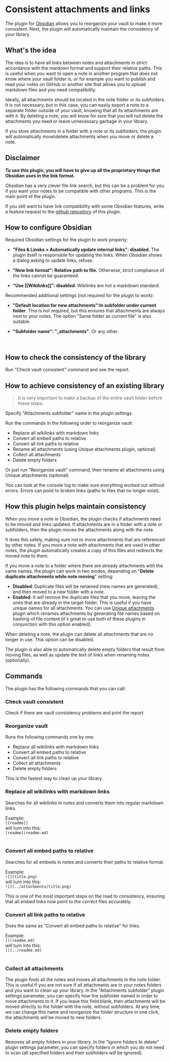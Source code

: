 # Consistent attachments and links

The plugin for [Obsidian](https://obsidian.md/) allows you to reorganize your vault to make it more consistent. Next, the plugin will automatically maintain the consistency of your library.
<br>

## What's the idea

The idea is to have all links between notes and attachments in strict accordance with the mardown format and support their relative paths. This is useful when you want to open a note in another program that does not know where your vault folder is, or for example you want to publish and read your notes on GitHub or another site that allows you to upload markdown files and you need compatibility.

Ideally, all attachments should be located in the note folder or its subfolders. It is not necessary, but in this case, you can easily export a note to a separate folder outside of your vault, knowing that all its attachments are with it. By deleting a note, you will know for sure that you will not delete the attachments you need or leave unnecessary garbage in your library.

If you store attachments in a folder with a note or its subfolders, the plugin will automatically move\delete attachments when you move or delete a note.
<br>

## Disclaimer

**To use this plugin, you will have to give up all the proprietary things that Obsidian uses in the link format.** 

Obsidian has a very clever file link search, but this can be a problem for you if you want your notes to be compatible with other programs. This is the main point of the plugin.

If you still want to have link compatibility with some Obsidian features, write a feature request to the [github repository](https://github.com/derwish-pro/obsidian-consistent-attachments-and-links/issues) of this plugin.
<br>


## How to configure Obsidian
Required Obsidian settings for the plugin to work properly:

- **"Files & Linsks > Automatically update internal links": disabled.** The plugin itself is responsible for updating the links. When Obsidian shows a dialog asking to update links, refuse.

- **"New link format": Relative path to file.** Otherwise, strict compliance of the links cannot be guaranteed.

- **"Use \[\[Wikilinks\]\]": disabled**. Wikilinks are not a markdown standard.

Recommended additional settings (not required for the plugin to work):

- **"Default location for new attachments":In subfolder under current folder**. This is not required, but this ensures that attachments are always next to your notes. The option "Same folder as current file" is also suitable.

- **"Subfolder name": "_attachments"**. Or any other.
<br>


## How to check the consistency of the library

Run "Check vault consistent" command and see the report.


## How to achieve consistency of an existing library

> It is very important to make a backup of the entire vault folder before these steps.

Specify "Attachments subfolder" name in the plugin settings.

Run the commands in the following order to reorganize vault:
- Replace all wikilinks with markdown links
- Convert all embed paths to relative
- Convert all link paths to relative
- Rename all attachments (using Unique attachments plugin, optional)
- Collect all attachments
- Delete empty folders

Or just run "Reorganize vault" command, then rename all attachments using Unique attachments (optional)

You can look at the console log to make sure everything worked out without errors. Errors can point to broken links (paths to files that no longer exist).
<br>

## How this plugin helps maintain consistency

When you move a note in Obsidian, the plugin checks if attachments need to be moved and links updated. If attachments are in a folder with a note or subfolders, then the plugin moves the attachments along with the note.

It does this safely, making sure not to move attachments that are referenced by other notes. If you move a note with attachments that are used in other notes, the plugin automatically creates a copy of this files and redirects the moved note to them. 

If you move a note to a folder where there are already attachments with the same names, the plugin 
can work in two modes, depending on "**Delete duplicate attachments while note moving**" setting:
- **Disabled**: Duplicate files will be renamed (new names are generated), and then moved to a new folder with a note.
- **Enabled**: It will remove the duplicate files that you move, leaving the ones that are already in the target folder. This is useful if you have unique names for all attachments. You can use [Unique attachments](https://github.com/derwish-pro/obsidian-unique-attachments) plugin which renames attachments by generating file names based on hashing of file content (it's great to use both of these plugins in conjunction with this option enabled).

When deleting a note, the plugin can delete all attachments that are no longer in use. This option can be disabled.

The plugin is also able to automatically delete empty folders that result from moving files, as well as update the text of links when renaming notes (optionally).
<br>

## Commands

The plugin has the following commands that you can call:
<br>

### Check vault consistent

Check if there are vault consistency problems and print the report.


### Reorganize vault

Runs the following commands one by one:
- Replace all wikilinks with markdown links
- Convert all embed paths to relative
- Convert all link paths to relative
- Collect all attachments
- Delete empty folders

This is the fastest way to clean up your library.
<br>

### Replace all wikilinks with markdown links

Searches for all wikilinks in notes and converts them into regular markdown links.

Example:  
`[[readme]]`  
will turn into this:  
`[readme](readme.md)`  
<br>

### Convert all embed paths to relative

Searches for all embeds in notes and converts their paths to relative format.

Example:  
`![](title.png)`  
will turn into this:  
`![](../attachments/title.png)`  

This is one of the most important steps on the road to consistency, ensuring that all embed links now point to the correct files accurately.
<br>

### Convert all link paths to relative

Does the same as "Convert all embed paths to relative" for links.

Example:  
`[](readme.md)`  
will turn into this:  
`[](../readme.md)`  
<br>

### Collect all attachments

The plugin finds all the notes and moves all attachments in the note folder. This is useful if you are not sure if all attachments are in your notes folders and you want to clean up your library. In the "Attachments subfolder" plugin settings parameter, you can specify how the subfolder named in order to move attachments to it. If you leave this field blank, then attachments will be moved directly to the folder with the note, without subfolders. At any time, we can change this name and reorganize the folder structure in one click, the attachments will be moved to new folders.
<br>

### Delete empty folders

Removes all empty folders in your library. In the "Ignore folders to delete" plugin settings parameter, you can specify folders in which you do not need to scan (all specified folders and their subfolders will be ignored).




